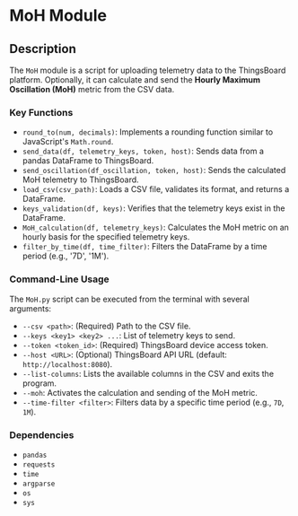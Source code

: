 # MoH Module

## Description

The `MoH` module is a script for uploading telemetry data to the ThingsBoard platform. Optionally, it can calculate and send the **Hourly Maximum Oscillation (MoH)** metric from the CSV data.

### Key Functions

-   `round_to(num, decimals)`: Implements a rounding function similar to JavaScript's `Math.round`.
-   `send_data(df, telemetry_keys, token, host)`: Sends data from a pandas DataFrame to ThingsBoard.
-   `send_oscillation(df_oscillation, token, host)`: Sends the calculated MoH telemetry to ThingsBoard.
-   `load_csv(csv_path)`: Loads a CSV file, validates its format, and returns a DataFrame.
-   `keys_validation(df, keys)`: Verifies that the telemetry keys exist in the DataFrame.
-   `MoH_calculation(df, telemetry_keys)`: Calculates the MoH metric on an hourly basis for the specified telemetry keys.
-   `filter_by_time(df, time_filter)`: Filters the DataFrame by a time period (e.g., '7D', '1M').

### Command-Line Usage

The `MoH.py` script can be executed from the terminal with several arguments:

-   `--csv <path>`: (Required) Path to the CSV file.
-   `--keys <key1> <key2> ...`: List of telemetry keys to send.
-   `--token <token_id>`: (Required) ThingsBoard device access token.
-   `--host <URL>`: (Optional) ThingsBoard API URL (default: `http://localhost:8080`).
-   `--list-columns`: Lists the available columns in the CSV and exits the program.
-   `--moh`: Activates the calculation and sending of the MoH metric.
-   `--time-filter <filter>`: Filters data by a specific time period (e.g., `7D`, `1M`).

### Dependencies

-   `pandas`
-   `requests`
-   `time`
-   `argparse`
-   `os`
-   `sys`

